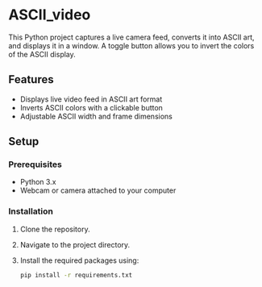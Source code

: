 # ASCII_video

This Python project captures a live camera feed, converts it into ASCII art, and displays it in a window. A toggle button allows you to invert the colors of the ASCII display. 

## Features
- Displays live video feed in ASCII art format
- Inverts ASCII colors with a clickable button
- Adjustable ASCII width and frame dimensions

## Setup

### Prerequisites
- Python 3.x
- Webcam or camera attached to your computer

### Installation

1. Clone the repository.
2. Navigate to the project directory.
3. Install the required packages using:

   ```bash
   pip install -r requirements.txt
